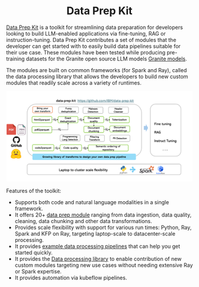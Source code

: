 <h1 align="center">Data Prep Kit</h1>

[Data Prep Kit]((https://github.com/IBM/data-prep-kit)) is a toolkit for streamlining data preparation for developers looking to build LLM-enabled applications via fine-tuning, RAG or instruction-tuning. Data Prep Kit contributes a set of modules that the developer can get started with to easily build data pipelines suitable for their use case. These modules have been tested while producing pre-training datasets for the Granite open source LLM models [Granite models](https://huggingface.co/ibm-granite).

The modules are built on common frameworks (for Spark and Ray), called the data processing library that allows the developers to build new custom modules that readily scale across a variety of runtimes.

![alt text](Data-prep-kit-diagram.png)

Features of the toolkit: 

- Supports both code and natural language modalities in a single framework.
- It offers 20+ [data prep module](transforms) ranging from data ingestion, data quality, cleaning, data chunking and other data transformations.
- Provides scale flexibility with support for various run times: Python, Ray, Spark and KFP on Ray, targeting laptop-scale to datacenter-scale processing.
- It provides [example data processing pipelines]([examples](https://github.com/IBM/data-prep-kit/tree/dev/examples/notebooks)) that can help you get started quickly. 
- It provides the [Data processing library](data-processing-lib/ray) to enable contribution of new custom modules targeting new use cases without needing extensive Ray or Spark expertise.
- It provides automation via kubeflow pipelines. 



